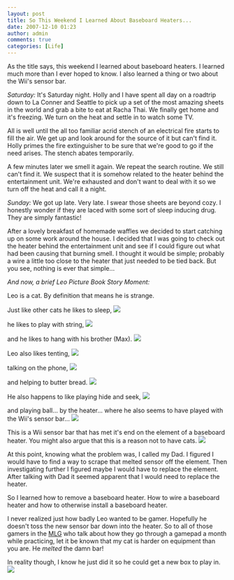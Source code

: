 ```yaml
---
layout: post
title: So This Weekend I Learned About Baseboard Heaters...
date: 2007-12-10 01:23
author: admin
comments: true
categories: [Life]
---
```

As the title says, this weekend I learned about baseboard heaters.  I learned much more than I ever hoped to know.  I also learned a thing or two about the Wii's sensor bar.

<em>Saturday:</em>
It's Saturday night.  Holly and I have spent all day on a roadtrip down to La Conner and Seattle to pick up a set of the most amazing sheets in the world and grab a bite to eat at Racha Thai.  We finally get home and it's freezing.  We turn on the heat and settle in to watch some TV.

All is well until the all too familiar acrid stench of an electrical fire starts to fill the air.  We get up and look around for the source of it but can't find it.  Holly primes the fire extinguisher to be sure that we're good to go if the need arises.  The stench abates temporarily.

A few minutes later we smell it again.  We repeat the search routine.  We still can't find it.  We suspect that it is somehow related to the heater behind the entertainment unit.  We're exhausted and don't want to deal with it so we turn off the heat and call it a night.

<em>Sunday:</em>
We got up late.  Very late.  I swear those sheets are beyond cozy.  I honestly wonder if they are laced with some sort of sleep inducing drug.  They are simply fantastic!

After a lovely breakfast of homemade waffles we decided to start catching up on some work around the house.  I decided that I was going to check out the heater behind the entertainment unit and see if I could figure out what had been causing that burning smell.  I thought it would be simple; probably a wire a little too close to the heater that just needed to be tied back.  But you see, nothing is ever that simple...

<em>And now, a brief Leo Picture Book Story Moment:</em>

Leo is a cat.  By definition that means he is strange.

Just like other cats he likes to sleep,
<a href='{{ site.url }}/assets/images/uploads/2007/12/leo_heater_02.jpg'><img src='{{ site.url }}/assets/images/uploads/2007/12/leo_heater_02.thumbnail.jpg'/></a>

he likes to play with string,
<a href='{{ site.url }}/assets/images/uploads/2007/12/leo_heater_04.jpg'><img src='{{ site.url }}/assets/images/uploads/2007/12/leo_heater_04.thumbnail.jpg'/></a>

and he likes to hang with his brother (Max).
<a href='{{ site.url }}/assets/images/uploads/2007/12/leo_heater_05.jpg'><img src='{{ site.url }}/assets/images/uploads/2007/12/leo_heater_05.thumbnail.jpg'/></a>

Leo also likes tenting,
<a href='{{ site.url }}/assets/images/uploads/2007/12/leo_heater_03.jpg'><img src='{{ site.url }}/assets/images/uploads/2007/12/leo_heater_03.thumbnail.jpg'/></a>

talking on the phone,
<a href='{{ site.url }}/assets/images/uploads/2007/12/leo_heater_06.jpg'><img src='{{ site.url }}/assets/images/uploads/2007/12/leo_heater_06thumbnail.jpg'/></a>

and helping to butter bread.
<a href='{{ site.url }}/assets/images/uploads/2007/12/leo_heater_01.jpg'><img src='{{ site.url }}/assets/images/uploads/2007/12/leo_heater_01.thumbnail.jpg'/></a>

He also happens to like playing hide and seek,
<a href='{{ site.url }}/assets/images/uploads/2007/12/leo_heater_07.jpg'><img src='{{ site.url }}/assets/images/uploads/2007/12/leo_heater_07.thumbnail.jpg'/></a>

and playing ball...  by the heater... where he also seems to have played with the Wii's sensor bar...
<a href='{{ site.url }}/assets/images/uploads/2007/12/leo_heater_08.jpg'><img src='{{ site.url }}/assets/images/uploads/2007/12/leo_heater_08.thumbnail.jpg'/></a>

This is a Wii sensor bar that has met it's end on the element of a baseboard heater.  You might also argue that this is a reason not to have cats.
<a href='{{ site.url }}/assets/images/uploads/2007/12/leo_heater_09.jpg'><img src='{{ site.url }}/assets/images/uploads/2007/12/leo_heater_09.thumbnail.jpg'/></a>

At this point, knowing what the problem was, I called my Dad.  I figured I would have to find a way to scrape that melted sensor off the element.  Then investigating further I figured maybe I would have to replace the element.  After talking with Dad it seemed apparent that I would need to replace the heater.

So I learned how to remove a baseboard heater.  How to wire a baseboard heater and how to otherwise install a baseboard heater.

I never realized just how badly Leo wanted to be gamer.  Hopefully he doesn't toss the new sensor bar down into the heater.  So to all of those gamers in the <a href="http://www.mlgpro.com/">MLG</a> who talk about how they go through a gamepad a month while practicing, let it be known that my cat is harder on equipment than you are.  He <i>melted</i> the damn bar!

In reality though, I know he just did it so he could get a new box to play in.
<a href='{{ site.url }}/assets/images/uploads/2007/12/leo_heater_10.jpg'><img src='{{ site.url }}/assets/images/uploads/2007/12/leo_heater_10thumbnail.jpg'/></a>
